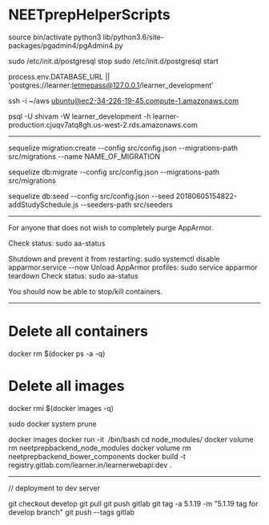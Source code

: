 # NEETprepHelperScripts

source bin/activate
python3 lib/python3.6/site-packages/pgadmin4/pgAdmin4.py

sudo /etc/init.d/postgresql stop
sudo /etc/init.d/postgresql start

process.env.DATABASE_URL || 'postgres://learner:letmepass@127.0.0.1/learner_development'


ssh -i ~/aws ubuntu@ec2-34-226-19-45.compute-1.amazonaws.com

psql -U shivam -W learner_development -h learner-production.cjuqv7atq8gh.us-west-2.rds.amazonaws.com

_______________________________________________________________________________________________________________

sequelize migration:create --config src/config.json --migrations-path src/migrations --name NAME_OF_MIGRATION

sequelize db:migrate --config src/config.json --migrations-path src/migrations

sequelize db:seed --config src/config.json --seed 20180605154822-addStudySchedule.js --seeders-path src/seeders

-------------------------------------------------------------------------------------------

For anyone that does not wish to completely purge AppArmor.

Check status: sudo aa-status

Shutdown and prevent it from restarting: sudo systemctl disable apparmor.service --now
Unload AppArmor profiles: sudo service apparmor teardown
Check status: sudo aa-status

You should now be able to stop/kill containers.

__________________________________________________________________________

# Delete all containers
docker rm $(docker ps -a -q)
# Delete all images
docker rmi $(docker images -q)

sudo docker system prune

docker images
docker run -it <IMAGE ID> /bin/bash
cd node_modules/
docker volume rm neetprepbackend_node_modules
docker volume rm neetprepbackend_bower_components
docker build -t registry.gitlab.com/learner.in/learnerwebapi:dev .

_________________________________________________________________________


// deployment to dev server

git checkout develop
git pull
git push gitlab
git tag -a 5.1.19 -m "5.1.19 tag for develop branch"
git push --tags gitlab
